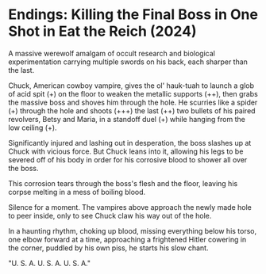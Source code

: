 # Endings: Killing the Final Boss in One Shot in Eat the Reich (2024)

A massive werewolf amalgam of occult research and biological experimentation carrying multiple swords on his back, each sharper than the last.

Chuck, American cowboy vampire, gives the ol' hauk-tuah to launch a glob of acid spit (+) on the floor to weaken the metallic supports (++), then grabs the massive boss and shoves him through the hole. He scurries like a spider (+) through the hole and shoots (+++) the last (++) two bullets of his paired revolvers, Betsy and Maria, in a standoff duel (+) while hanging from the low ceiling (+).

Significantly injured and lashing out in desperation, the boss slashes up at Chuck with vicious force. But Chuck leans into it, allowing his legs to be severed off of his body in order for his corrosive blood to shower all over the boss.

This corrosion tears through the boss's flesh and the floor, leaving his corpse melting in a mess of boiling blood.

Silence for a moment. The vampires above approach the newly made hole to peer inside, only to see Chuck claw his way out of the hole.

In a haunting rhythm, choking up blood, missing everything below his torso, one elbow forward at a time, approaching a frightened Hitler cowering in the corner, puddled by his own piss, he starts his slow chant.

"U. S. A. U. S. A. U. S. A."
